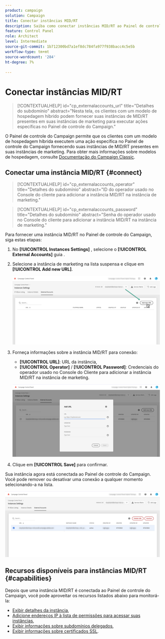 ```yaml
---
product: campaign
solution: Campaign
title: Conectar instâncias MID/RT
description: Saiba como conectar instâncias MID/RT ao Painel de controle do Campaign.
feature: Control Panel
role: Architect
level: Intermediate
source-git-commit: 1b712300bd7a1ef8dc784fa977f938bacc4c5e5b
workflow-type: tm+mt
source-wordcount: '284'
ht-degree: 7%

---
```



# Conectar instâncias MID/RT

>[!CONTEXTUALHELP]
>id="cp_externalaccounts_url"
>title="Detalhes do subdomínio"
>abstract="Nesta tela, os clientes com um modelo de hospedagem híbrido podem fornecer suas instâncias de MID/RT presentes em suas instâncias de marketing para executar ações específicas no Painel de controle do Campaign."

O Painel de controle do Campaign permite que os clientes com um modelo de hospedagem híbrida executem uma ação específica no Painel de controle do Campaign fornecendo suas instâncias de MID/RT presentes em suas instâncias de marketing. Para obter mais informações sobre modelos de hospedagem, consulte [Documentação do Campaign Classic](https://experienceleague.adobe.com/docs/campaign-classic/using/installing-campaign-classic/architecture-and-hosting-models/hosting-models-lp/hosting-models.html).

## Conectar uma instância MID/RT {#connect}

>[!CONTEXTUALHELP]
>id="cp_externalaccounts_operator"
>title="Detalhes do subdomínio"
>abstract="ID do operador usado no Console do cliente para adicionar a instância MID/RT na instância de marketing."

>[!CONTEXTUALHELP]
>id="cp_externalaccounts_password"
>title="Detalhes do subdomínio"
>abstract="Senha do operador usado no Console do cliente para adicionar a instância MID/RT na instância de marketing."

Para fornecer uma instância MID/RT no Painel de controle do Campaign, siga estas etapas:

1. No **[!UICONTROL Instances Settings]** , selecione o **[!UICONTROL External Accounts]** guia .

1. Selecione a instância de marketing na lista suspensa e clique em **[!UICONTROL Add new URL]**.

   ![](assets/external-account-addbutton.png)

1. Forneça informações sobre a instância MID/RT para conexão:
   * **[!UICONTROL URL]**: URL da instância,
   * **[!UICONTROL Operator]** / **[!UICONTROL Password]**: Credenciais do operador usado no Console do Cliente para adicionar a instância MID/RT na instância de marketing.

   ![](assets/external-account-add.png)

1. Clique em **[!UICONTROL Save]** para confirmar.

Sua instância agora está conectada ao Painel de controle do Campaign. Você pode remover ou desativar uma conexão a qualquer momento selecionando-a na lista.

![](assets/external-account-edit.png)

## Recursos disponíveis para instâncias MID/RT {#capabilities}

Depois que uma instância MID/RT é conectada ao Painel de controle do Campaign, você pode aproveitar os recursos listados abaixo para monitorá-la:

* [Exibir detalhes da instância](../../instances-settings/using/instance-details.md),
* [Adicione endereços IP à lista de permissões para acessar suas instâncias](../../instances-settings/using/ip-allow-listing-instance-access.md),
* [Exibir informações sobre subdomínios delegados](../../subdomains-certificates/using/setting-up-new-subdomain.md),
* [Exibir informações sobre certificados SSL](../../subdomains-certificates/using/monitoring-ssl-certificates.md).
